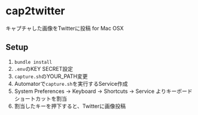 # cap2twitter
キャプチャした画像をTwitterに投稿 for Mac OSⅩ

## Setup
1. `bundle install`
1. `.env`のKEY SECRET設定
1. `capture.sh`のYOUR_PATH変更
1. Automatorで`capture.sh`を実行するService作成
1. System Preferences -> Keyboard -> Shortcuts -> Service よりキーボードショートカットを割当
1. 割当したキーを押下すると、Twitterに画像投稿
